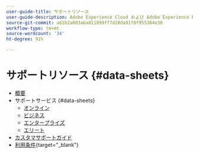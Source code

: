 ```yaml
---
user-guide-title: サポートリソース
user-guide-description: Adobe Experience Cloud および Adobe Experience Platform のサポートリソース。
source-git-commit: a61b2a003aba811899ff7d28da91f0f955384e30
workflow-type: tm+mt
source-wordcount: '34'
ht-degree: 91%

---
```



# サポートリソース {#data-sheets}

+ [概要](overview.md)
+ サポートサービス {#data-sheets}
   + [オンライン](online.md)
   + [ビジネス](business.md)
   + [エンタープライズ](enterprise.md)
   + [エリート](elite.md)
+ [カスタマサポートガイド](support-guide.md)
+ [利用条件](https://helpx.adobe.com/jp/support/programs/support-policies-terms-conditions.html){target=&quot;_blank&quot;}

<!--

Articles must be added to this TOC file in order to render.

Use this list format to specify links to articles and section headings that expand and collapse in the left rail of the user guide.

An article link CANNOT be used as a section heading.
-->
